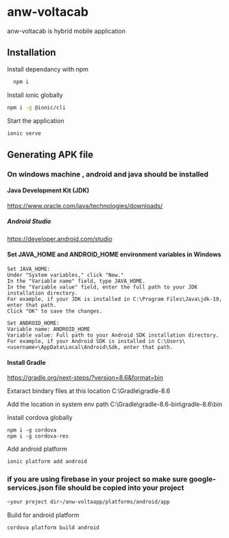 
# anw-voltacab

anw-voltacab is hybrid mobile application


## Installation

Install dependancy with npm

```bash
  npm i
```
Install ionic globally
``` bash
npm i -g @ionic/cli
```

Start the application
```bash
ionic serve
```
## Generating APK file
### On windows machine , android and java should be installed
#### Java Development Kit (JDK)
  https://www.oracle.com/java/technologies/downloads/
##### Android Studio 
  https://developer.android.com/studio
#### Set JAVA_HOME and ANDROID_HOME environment variables in Windows
```
Set JAVA_HOME:
Under "System variables," click "New."
In the "Variable name" field, type JAVA_HOME.
In the "Variable value" field, enter the full path to your JDK installation directory.
For example, if your JDK is installed in C:\Program Files\Java\jdk-19, enter that path.
Click "OK" to save the changes.

```
```
Set ANDROID_HOME:
Variable name: ANDROID_HOME
Variable value: Full path to your Android SDK installation directory.
For example, if your Android SDK is installed in C:\Users\<username>\AppData\Local\Android\Sdk, enter that path.
```
#### Install Gradle
https://gradle.org/next-steps/?version=8.6&format=bin

Extaract bindary files at this location  C:\Gradle\gradle-8.6

Add the location in system env path C:\Gradle\gradle-8.6-bin\gradle-8.6\bin

Install cordova globally
```
npm i -g cordova
npm i -g cordova-res
```
Add android platform
```bash
ionic platform add android
```
### if you are using firebase in your project so make sure google-services.json file should be copied into your project 
```bash
<your project dir>/anw-voltaapp/platforms/android/app
```
Build for android platform
```bash
cordova platform build android

```
